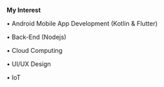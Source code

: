 **My Interest**

•	Android Mobile App Development (Kotlin & Flutter)

•	Back-End (Nodejs)

•	Cloud Computing

•	UI/UX Design

•	IoT
